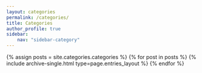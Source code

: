 ```yaml
---
layout: categories
permalink: /categories/
title: Categories
author_profile: true
sidebar:
    nav: "sidebar-category"
---
```


{% assign posts = site.categories.categories %}
{% for post in posts %} {% include archive-single.html type=page.entries_layout %} {% endfor %}